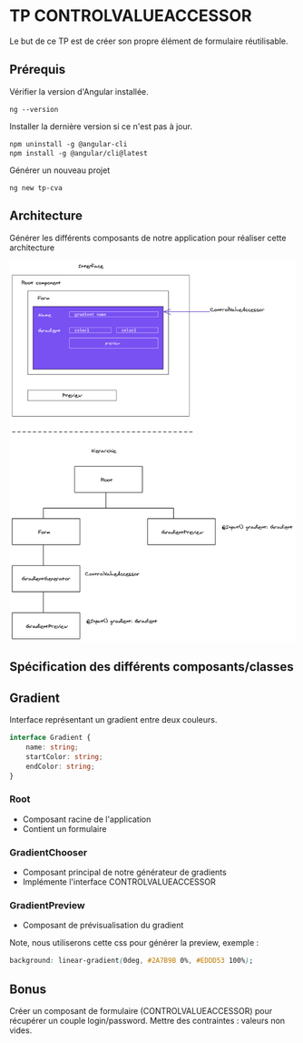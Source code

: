 # TP CONTROLVALUEACCESSOR

Le but de ce TP est de créer son propre élément de formulaire réutilisable.

## Prérequis

Vérifier la version d'Angular installée.

```
ng --version
```

Installer la dernière version si ce n'est pas à jour.

```
npm uninstall -g @angular-cli
npm install -g @angular/cli@latest
```

Générer un nouveau projet

```
ng new tp-cva
```

## Architecture

Générer les différents composants de notre application pour réaliser cette architecture

![cva](cva.png)

## Spécification des différents composants/classes

## Gradient

Interface représentant un gradient entre deux couleurs.

```ts
interface Gradient {
    name: string;
    startColor: string;
    endColor: string;
}
```

### Root 

* Composant racine de l'application
* Contient un formulaire

### GradientChooser

* Composant principal de notre générateur de gradients
* Implémente l'interface CONTROLVALUEACCESSOR

### GradientPreview

* Composant de prévisualisation du gradient

Note, nous utiliserons cette css pour générer la preview, exemple :

```css
background: linear-gradient(0deg, #2A7B9B 0%, #EDDD53 100%);
```

## Bonus

Créer un composant de formulaire (CONTROLVALUEACCESSOR) pour récupérer un couple login/password. Mettre des contraintes : valeurs non vides.
